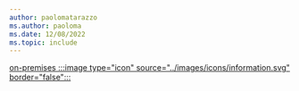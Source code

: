 ```yaml
---
author: paolomatarazzo
ms.author: paoloma
ms.date: 12/08/2022
ms.topic: include
---
```


[on-premises :::image type="icon" source="../images/icons/information.svg" border="false":::](../identity-protection/hello-for-business/hello-how-it-works-technology.md#on-premises-deployment "For organizations using Active Directory identities, not synchronized to Azure AD. Device management is usually done via Group Policy")